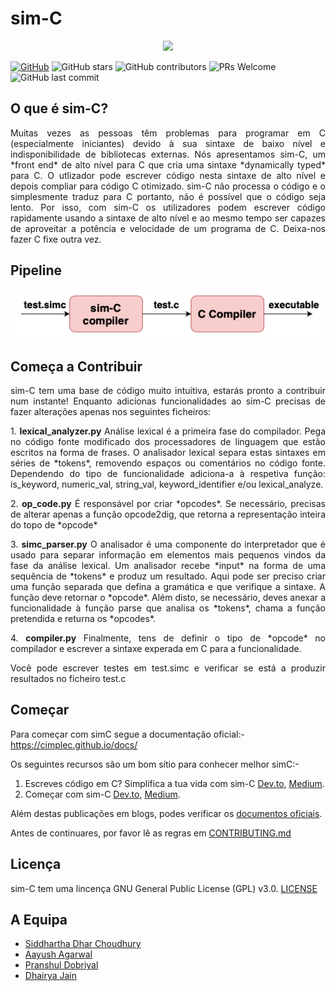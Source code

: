 
# sim-C

<p align="center">
  <img src="./.logo.png" height="200">
</p>

[![GitHub](https://img.shields.io/github/license/cimplec/sim-c)](https://github.com/cimplec/sim-c/blob/master/LICENSE)  ![GitHub stars](https://img.shields.io/github/stars/cimplec/sim-c?style=plastic)  ![GitHub contributors](https://img.shields.io/github/contributors/cimplec/sim-c)  ![PRs Welcome](https://img.shields.io/badge/PRs-welcome-brightgreen.svg)  ![GitHub last commit](https://img.shields.io/github/last-commit/cimplec/sim-c)

## O que é sim-C?

<p align="justify">Muitas vezes as pessoas têm problemas para programar em C (especialmente iniciantes) devido à sua sintaxe de baixo nível e indisponibilidade de bibliotecas externas. Nós apresentamos sim-C, um *front end* de alto nível para C que cria uma sintaxe *dynamically typed* para C. O utlizador pode escrever código nesta sintaxe de alto nível e depois compliar para código C otimizado. sim-C não processa o código e o simplesmente traduz para C portanto, não é possível que o código seja lento. Por isso, com sim-C os utilizadores podem escrever código rapidamente usando a sintaxe de alto nível e ao mesmo tempo ser capazes de aproveitar a potência e velocidade de um programa de C. Deixa-nos fazer C fixe outra vez.</p>

## Pipeline

<p align="center">
  <img src="../simc-pipeline.png">
</p>

## Começa a Contribuir

<p align="justify">sim-C tem uma base de código muito intuitiva, estarás pronto a contribuir num instante!
Enquanto adicionas funcionalidades ao sim-C precisas de fazer alterações apenas nos seguintes ficheiros:</p>

<p align="justify">1. <strong>lexical_analyzer.py</strong>
Análise lexical é a primeira fase do compilador. Pega no código fonte modificado dos processadores de linguagem que estão escritos na forma de frases. O analisador lexical separa estas sintaxes em séries de *tokens*, removendo espaços ou comentários no código fonte. Dependendo do tipo de funcionalidade adiciona-a à respetiva função: is_keyword, numeric_val, string_val, keyword_identifier e/ou lexical_analyze.</p>

<p align="justify">2. <strong>op_code.py</strong>
É responsável por criar *opcodes*. Se necessário, precisas de alterar apenas a função opcode2dig, que retorna a representação inteira do topo de *opcode*</p>

<p align="justify">3. <strong>simc_parser.py</strong>
O analisador é uma componente do interpretador que é usado para separar informação em elementos mais pequenos vindos da fase da análise lexical. Um analisador recebe *input* na forma de uma sequência de *tokens* e produz um resultado. Aqui pode ser preciso criar uma função separada que defina a gramática e que verifique a sintaxe. A função deve retornar o *opcode*. Além disto, se necessário, deves anexar a funcionalidade à função parse que analisa os *tokens*, chama a função pretendida e returna os *opcodes*.</p>

<p align="justify">4. <strong>compiler.py</strong>
Finalmente, tens de definir o tipo de *opcode* no compilador e escrever a sintaxe experada em C para a funcionalidade.</p>

<p align="justify">Você pode escrever testes em test.simc e verificar se está a produzir resultados no ficheiro test.c </p>


## Começar

Para começar com simC segue a documentação oficial:- https://cimplec.github.io/docs/

Os seguintes recursos são um bom sítio para conhecer melhor simC:-

1) Escreves código em C? Simplifica a tua vida com sim-C <a href="https://dev.to/cimplec/writing-code-in-c-simplify-your-life-with-sim-c-2dkj">Dev.to</a>, <a href="https://medium.com/oss-build/writing-code-in-c-simplify-your-life-with-sim-c-9dd98f882bf8">Medium</a>.
2) Começar com sim-C <a href="https://dev.to/cimplec/getting-started-with-sim-c-4iek">Dev.to</a>, <a href="https://medium.com/oss-build/getting-started-with-sim-c-1397ee539877">Medium</a>.

Além destas publicações em blogs, podes verificar os <a href="https://cimplec.github.io/docs">documentos oficiais</a>.

Antes de continuares, por favor lê as regras em [CONTRIBUTING.md](../CONTRIBUTING.md)

## Licença

sim-C tem uma lincença GNU General Public License (GPL) v3.0. [LICENSE](../LICENSE)

## A Equipa

- [Siddhartha Dhar Choudhury](https://github.com/frankhart2018)
- [Aayush Agarwal](https://github.com/Aayush-99)
- [Pranshul Dobriyal](https://github.com/PranshulDobriyal)
- [Dhairya Jain](https://github.com/dhairyaj)
